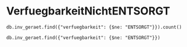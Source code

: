 VerfuegbarkeitNichtENTSORGT
===========================

`db.inv_geraet.find({"verfuegbarkeit": {$ne: "ENTSORGT"}}).count()`

`db.inv_geraet.find({"verfuegbarkeit": {$ne: "ENTSORGT"}})`